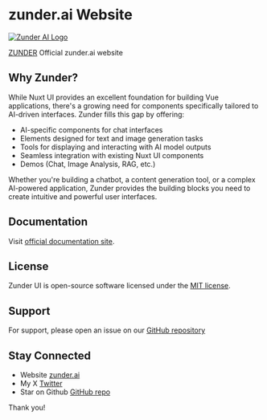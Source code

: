 # zunder.ai Website

[![Zunder AI Logo](docs/public/zunder_ai_logo_banner.png)](https://zunder.ai)

[ZUNDER](https://zunder.ai) Official zunder.ai website

## Why Zunder?

While Nuxt UI provides an excellent foundation for building Vue applications, there's a growing need for components specifically tailored to AI-driven interfaces. Zunder fills this gap by offering:

- AI-specific components for chat interfaces
- Elements designed for text and image generation tasks
- Tools for displaying and interacting with AI model outputs
- Seamless integration with existing Nuxt UI components
- Demos (Chat, Image Analysis, RAG, etc.)

Whether you're building a chatbot, a content generation tool, or a complex AI-powered application, Zunder provides the building blocks you need to create intuitive and powerful user interfaces.


## Documentation

Visit [official documentation site](https://zunder.ai).

## License

Zunder UI is open-source software licensed under the [MIT license](LICENSE.md).

## Support

For support, please open an issue on our [GitHub repository](https://github.com/zunder-ai/ui)

## Stay Connected

- Website [zunder.ai](https://zunder.ai)
- My X [Twitter](https://twitter.com/regenrek)
- Star on Github [GitHub repo](https://github.com/zunder-ai/ui)

Thank you! 